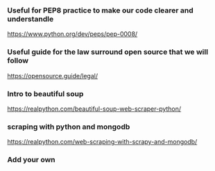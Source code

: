 ### Useful for PEP8 practice to make our code clearer and understandle
https://www.python.org/dev/peps/pep-0008/

###  Useful guide for the law surround  open source that we will follow
https://opensource.guide/legal/

###  Intro to beautiful soup
https://realpython.com/beautiful-soup-web-scraper-python/

###  scraping with python and mongodb
https://realpython.com/web-scraping-with-scrapy-and-mongodb/

### Add your own
